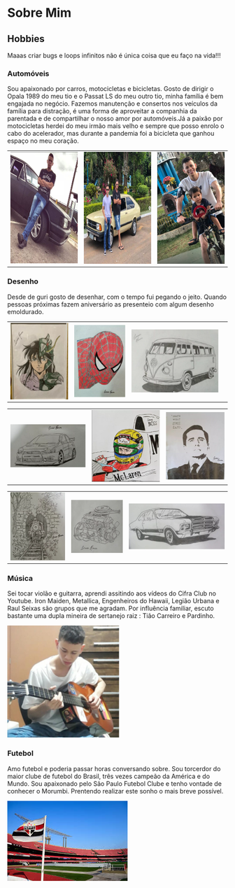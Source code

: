 # Sobre Mim

## Hobbies 

Maaas criar bugs e loops infinitos não é única coisa que eu faço na vida!!!

### Automóveis
Sou apaixonado por carros, motocicletas e bicicletas. Gosto de dirigir o Opala 1989 do meu tio e o Passat LS do meu outro tio, minha família é bem engajada no negócio. Fazemos manutenção e consertos nos veículos da família para distração, é uma forma de aproveitar a companhia da parentada e de compartilhar o nosso amor por automóveis.Já a paixão por motocicletas herdei do meu irmão mais velho e sempre que posso enrolo o cabo do acelerador, mas durante a pandemia foi a bicicleta que ganhou espaço no meu coração.
<table>
  <tr>
<td>
  <img src="https://raw.githubusercontent.com/lramon2001/lramon2001.github.io/master/docs/media/opala.png" width="256" height="256"/>
</td>
  <td>
     <img src="https://raw.githubusercontent.com/lramon2001/lramon2001.github.io/master/docs/media/passat.png" width="256" height="256"/>
</td>

  <td>
     <img src="https://raw.githubusercontent.com/lramon2001/lramon2001.github.io/master/docs/media/bike.png" width="256" height="256"/>
</td>
</table>

### Desenho
Desde de guri gosto de desenhar, com o tempo fui pegando o jeito. Quando pessoas próximas fazem aniversário as presenteio com algum desenho emoldurado.
<table>
<td><img src="https://raw.githubusercontent.com/lramon2001/lramon2001.github.io/master/docs/media/cdz.png" />
</td><td><img src="https://raw.githubusercontent.com/lramon2001/lramon2001.github.io/master/docs/media/miranha.png" /></td><td><img src="https://raw.githubusercontent.com/lramon2001/lramon2001.github.io/master/docs/media/kombi.png" /></td> <td>
</table>

<table>
<td>
<img src="https://raw.githubusercontent.com/lramon2001/lramon2001.github.io/master/docs/media/lancer.png" /></td> <td><img src="https://raw.githubusercontent.com/lramon2001/lramon2001.github.io/master/docs/media/senna.png" /></td><td><img src="https://raw.githubusercontent.com/lramon2001/lramon2001.github.io/master/docs/media/scott.png" /></td>
</table>
<table>
<td>
<img src="https://raw.githubusercontent.com/lramon2001/lramon2001.github.io/master/docs/media/trem.png" />
</td>
  <td>
<img src="https://raw.githubusercontent.com/lramon2001/lramon2001.github.io/master/docs/media/gm2500.png" />
</td>
  <td>
<img src="https://raw.githubusercontent.com/lramon2001/lramon2001.github.io/master/docs/media/opala_desenho.png" />
</td>
</table>

### Música
Sei tocar violão e guitarra, aprendi assitindo aos vídeos do Cifra Club no Youtube. 
Iron Maiden, Metallica, Engenheiros do Hawaii, Legião Urbana e Raul Seixas são grupos que me agradam. 
Por influência familiar, escuto bastante uma dupla mineira de sertanejo raiz : Tião Carreiro e Pardinho.

<img src="https://raw.githubusercontent.com/lramon2001/lramon2001.github.io/master/docs/media/violao.png" width="256" height="256"/>

### Futebol

Amo futebol e poderia passar horas conversando sobre. Sou torcerdor do maior clube de futebol do Brasil, três vezes campeão da América e do Mundo. Sou apaixonado pelo São Paulo Futebol Clube e tenho vontade de conhecer o Morumbi. Prentendo realizar este sonho o mais breve possível.

<img src="https://raw.githubusercontent.com/lramon2001/lramon2001.github.io/master/docs/media/spfci.jpg" />

